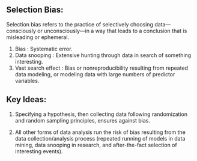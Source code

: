 ## Selection Bias:

Selection bias refers to the practice of selectively choosing data—consciously or unconsciously—in a way that leads to a 
conclusion that is misleading or ephemeral.

1. Bias : Systematic error.
2. Data snooping : Extensive hunting through data in search of something interesting.
3. Vast search effect : Bias or nonreproducibility resulting from repeated data modeling, or modeling data with large numbers of predictor variables.

## Key Ideas:
1. Specifying a hypothesis, then collecting data following randomization and random sampling principles, ensures against bias.

2. All other forms of data analysis run the risk of bias resulting from the data collection/analysis process (repeated running of models in data mining, data snooping in research, and after-the-fact selection of interesting events).
